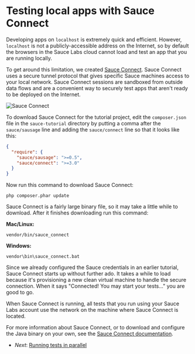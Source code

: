 Testing local apps with Sauce Connect
=======

Developing apps on `localhost` is extremely quick and efficient. However, `localhost` is not a publicly-accessible
address on the Internet, so by default the browsers in the Sauce Labs cloud cannot 
load and test an app that you are running locally.

To get around this limitation, we created [Sauce Connect](https://saucelabs.com/docs/connect).
Sauce Connect uses a secure tunnel protocol that gives specific Sauce machines
access to your local network. Sauce Connect sessions are sandboxed
from outside data flows and are a convenient way to securely test apps that
aren't ready to be deployed on the Internet.

![Sauce Connect](https://raw.github.com/saucelabs/php-tutorial/master/Diagram-Connect.png?login=jlipps&token=bd2ba4272c3899aa616f60ee70c0d128)

To download Sauce Connect for the tutorial project, edit the `composer.json` file in the
`sauce-tutorial` directory by putting a comma after the `sauce/sausage` line and adding the `sauce/connect` line so 
that it looks like this:

```json
{
  "require": {
    "sauce/sausage": ">=0.5",
    "sauce/connect": ">=3.0"
  }
}
```

Now run this command to download Sauce Connect:

    php composer.phar update

Sauce Connect is a fairly large binary file, so it may take a little while to
download. After it finishes downloading run this command:

**Mac/Linux:**

    vendor/bin/sauce_connect

**Windows:**

    vendor\bin\sauce_connect.bat

Since we already configured the Sauce credentials in an earlier tutorial,
Sauce Connect starts up without further ado. It takes a while to load because
it's provisioning a new clean virtual machine to handle the
secure connection. When it says "Connected! You may start your tests..." you
are good to go.

When Sauce Connect is running, all tests that you run using your Sauce Labs
account use the network on the machine where Sauce Connect is located.

For more information about Sauce Connect, or to download and configure the
Java binary on your own, see the [Sauce Connect documentation](https://saucelabs.com/docs/connect).

* _Next_: [Running tests in parallel](https://github.com/saucelabs/php-tutorial/blob/master/06-Parallelism.md)
